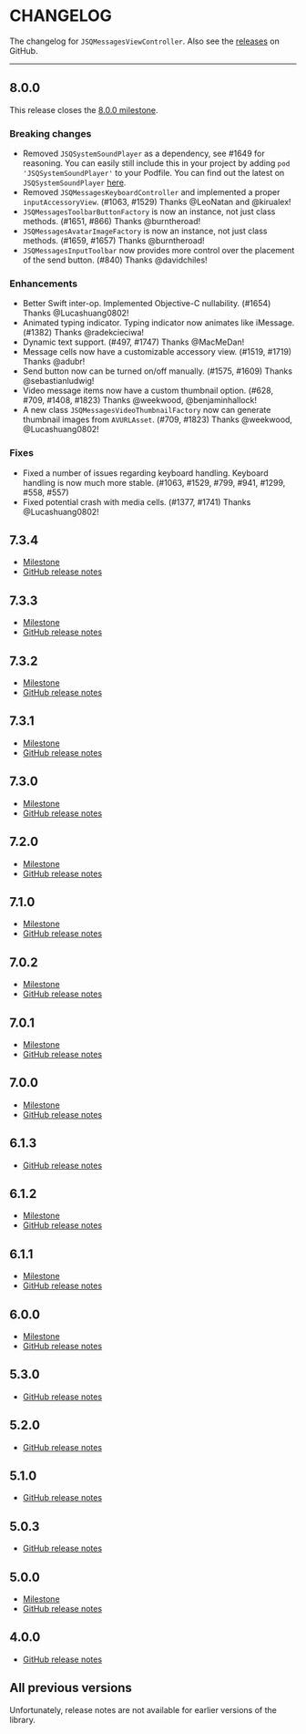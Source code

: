 # CHANGELOG

The changelog for `JSQMessagesViewController`. Also see the [releases](https://github.com/jessesquires/JSQMessagesViewController/releases) on GitHub.

--------------------------------------

8.0.0
-----

This release closes the [8.0.0 milestone](https://github.com/jessesquires/JSQMessagesViewController/milestones/8.0.0).

### Breaking changes

- Removed `JSQSystemSoundPlayer` as a dependency, see #1649 for reasoning. You can easily still include this in your project by adding `pod 'JSQSystemSoundPlayer'` to your Podfile. You can find out the latest on `JSQSystemSoundPlayer` [here](https://github.com/jessesquires/JSQSystemSoundPlayer).
- Removed `JSQMessagesKeyboardController` and implemented a proper `inputAccessoryView`. (#1063, #1529) Thanks @LeoNatan and @kirualex!
- `JSQMessagesToolbarButtonFactory` is now an instance, not just class methods. (#1651, #866) Thanks @burntheroad!
- `JSQMessagesAvatarImageFactory` is now an instance, not just class methods. (#1659, #1657) Thanks @burntheroad!
- `JSQMessagesInputToolbar` now provides more control over the placement of the send button. (#840) Thanks @davidchiles!

### Enhancements

- Better Swift inter-op. Implemented Objective-C nullability. (#1654) Thanks @Lucashuang0802!
- Animated typing indicator. Typing indicator now animates like iMessage. (#1382) Thanks @radekcieciwa!
- Dynamic text support. (#497, #1747) Thanks @MacMeDan!
- Message cells now have a customizable accessory view. (#1519, #1719) Thanks @adubr!
- Send button now can be turned on/off manually. (#1575, #1609) Thanks @sebastianludwig!
- Video message items now have a custom thumbnail option. (#628, #709, #1408, #1823) Thanks @weekwood, @benjaminhallock!
- A new class `JSQMessagesVideoThumbnailFactory` now can generate thumbnail images from `AVURLAsset`. (#709, #1823) Thanks @weekwood, @Lucashuang0802!

### Fixes

- Fixed a number of issues regarding keyboard handling. Keyboard handling is now much more stable. (#1063, #1529, #799, #941, #1299, #558, #557)
- Fixed potential crash with media cells. (#1377, #1741) Thanks @Lucashuang0802!

7.3.4
-----

- [Milestone](https://github.com/jessesquires/JSQMessagesViewController/issues?q=milestone%3A7.3.4+is%3Aclosed)
- [GitHub release notes](https://github.com/jessesquires/JSQMessagesViewController/releases/tag/7.3.4)

7.3.3
-----

- [Milestone](https://github.com/jessesquires/JSQMessagesViewController/issues?q=milestone%3A7.3.3+is%3Aclosed)
- [GitHub release notes](https://github.com/jessesquires/JSQMessagesViewController/releases/tag/7.3.3)

7.3.2
-----

- [Milestone](https://github.com/jessesquires/JSQMessagesViewController/issues?q=milestone%3A7.3.2+is%3Aclosed)
- [GitHub release notes](https://github.com/jessesquires/JSQMessagesViewController/releases/tag/7.3.2)

7.3.1
-----

- [Milestone](https://github.com/jessesquires/JSQMessagesViewController/issues?q=milestone%3A7.3.1+is%3Aclosed)
- [GitHub release notes](https://github.com/jessesquires/JSQMessagesViewController/releases/tag/7.3.1)

7.3.0
-----

- [Milestone](https://github.com/jessesquires/JSQMessagesViewController/issues?q=milestone%3A7.3.0+is%3Aclosed)
- [GitHub release notes](https://github.com/jessesquires/JSQMessagesViewController/releases/tag/7.3.0)


7.2.0
-----

- [Milestone](https://github.com/jessesquires/JSQMessagesViewController/issues?q=milestone%3A7.2.0+is%3Aclosed)
- [GitHub release notes](https://github.com/jessesquires/JSQMessagesViewController/releases/tag/7.2.0)

7.1.0
-----

- [Milestone](https://github.com/jessesquires/JSQMessagesViewController/issues?q=milestone%3A7.1.0+is%3Aclosed)
- [GitHub release notes](https://github.com/jessesquires/JSQMessagesViewController/releases/tag/7.1.0)

7.0.2
-----

- [Milestone](https://github.com/jessesquires/JSQMessagesViewController/issues?q=milestone%3A7.0.2+is%3Aclosed)
- [GitHub release notes](https://github.com/jessesquires/JSQMessagesViewController/releases/tag/7.0.2)

7.0.1
-----

- [Milestone](https://github.com/jessesquires/JSQMessagesViewController/issues?q=milestone%3A7.0.1+is%3Aclosed)
- [GitHub release notes](https://github.com/jessesquires/JSQMessagesViewController/releases/tag/7.0.1)

7.0.0
-----

- [Milestone](https://github.com/jessesquires/JSQMessagesViewController/issues?q=milestone%3A7.0.0+is%3Aclosed)
- [GitHub release notes](https://github.com/jessesquires/JSQMessagesViewController/releases/tag/7.0.0)

6.1.3
-----

- [GitHub release notes](https://github.com/jessesquires/JSQMessagesViewController/releases/tag/6.1.3)

6.1.2
-----

- [Milestone](https://github.com/jessesquires/JSQMessagesViewController/issues?q=milestone%3A6.1.2+is%3Aclosed)
- [GitHub release notes](https://github.com/jessesquires/JSQMessagesViewController/releases/tag/6.1.2)

6.1.1
-----

- [Milestone](https://github.com/jessesquires/JSQMessagesViewController/issues?q=milestone%3A6.1.1+is%3Aclosed)
- [GitHub release notes](https://github.com/jessesquires/JSQMessagesViewController/releases/tag/6.1.1)

6.0.0
-----

- [Milestone](https://github.com/jessesquires/JSQMessagesViewController/issues?q=milestone%3A6.0.0+is%3Aclosed)
- [GitHub release notes](https://github.com/jessesquires/JSQMessagesViewController/releases/tag/6.0.0)

5.3.0
-----

- [GitHub release notes](https://github.com/jessesquires/JSQMessagesViewController/releases/tag/5.3.0)

5.2.0
-----

- [GitHub release notes](https://github.com/jessesquires/JSQMessagesViewController/releases/tag/5.2.0)

5.1.0
-----

- [GitHub release notes](https://github.com/jessesquires/JSQMessagesViewController/releases/tag/5.1.0)

5.0.3
-----

- [GitHub release notes](https://github.com/jessesquires/JSQMessagesViewController/releases/tag/5.0.3)

5.0.0
-----

- [Milestone](https://github.com/jessesquires/JSQMessagesViewController/issues?q=milestone%3A5.0.0+is%3Aclosed)
- [GitHub release notes](https://github.com/jessesquires/JSQMessagesViewController/releases/tag/5.0.0)

4.0.0
-----

- [GitHub release notes](https://github.com/jessesquires/JSQMessagesViewController/releases/tag/4.0.0)

All previous versions
---------------------

Unfortunately, release notes are not available for earlier versions of the library.

